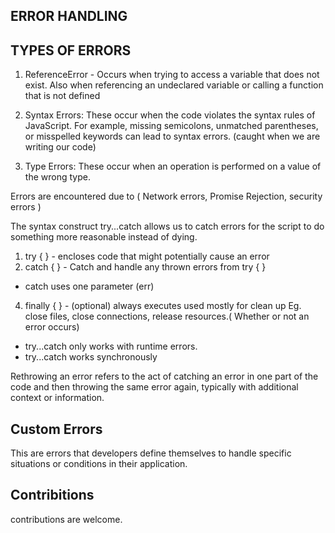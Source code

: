## ERROR HANDLING

## TYPES OF ERRORS

1. ReferenceError - Occurs when trying to access a variable that does not exist. Also when referencing an undeclared variable or calling a function that is not defined

2. Syntax Errors: These occur when the code violates the syntax rules of JavaScript. For example, missing semicolons, unmatched parentheses, or misspelled keywords can lead to syntax errors.
  (caught when we are writing our code)

3. Type Errors: These occur when an operation is performed on a value of the wrong type.


Errors are encountered due to ( Network errors, Promise Rejection, security errors )

The syntax construct try...catch allows us to catch errors for the script to do something more reasonable instead of dying.

1. try { } - encloses code that might potentially cause an error
2. catch { } - Catch and handle any thrown errors from try { }
- catch uses one parameter (err) 
4. finally { } - (optional) always executes used mostly for clean up Eg. close files, close connections, release resources.( Whether or not an error occurs)

* try...catch only works with runtime errors.
* try...catch works synchronously


Rethrowing an error refers to the act of catching an error in one part of the code and then throwing the same error again, typically with additional context or information.

## Custom Errors

This are errors that developers define themselves to handle specific situations or conditions in their application.

## Contribitions

contributions are welcome.